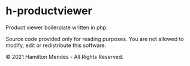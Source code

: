 # h-productviewer
Product viewer boilerplate written in php.

Source code provided only for reading purposes. You are not allowed to modify, edit or redistribute this software.

© 2021 Hamilton Mendes - All Rights Reserved.
